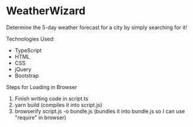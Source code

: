 # WeatherWizard
Determine the 5-day weather forecast for a city by simply searching for it!

Technologies Used:
- TypeScript
- HTML
- CSS
- jQuery
- Bootstrap

Steps for Loading in Browser
1) Finish writing code in script.ts
2) yarn build (compiles it into script.js)
3) browserify script.js -o bundle.js (bundles it into bundle.js so I can use "require" in browser)
